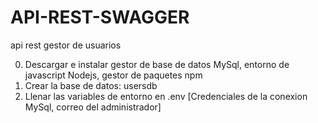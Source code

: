 # API-REST-SWAGGER

api rest gestor de usuarios

0. Descargar e instalar gestor de base de datos MySql, entorno de javascript Nodejs, gestor de paquetes npm
1. Crear la base de datos: usersdb
2. Llenar las variables de entorno en .env [Credenciales de la conexion MySql, correo del administrador]
